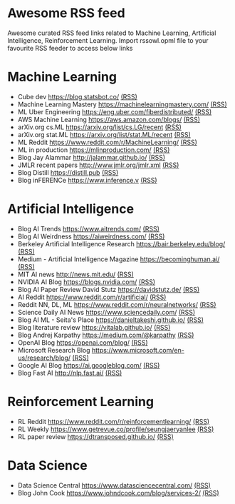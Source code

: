 # Awesome RSS feed
Awesome curated RSS feed links related to Machine Learning, Artificial Intelligence, Reinforcement Learning. Import rssowl.opml file to your favourite RSS feeder to access below links

# Machine Learning
* Cube dev https://blog.statsbot.co/ [(RSS)](https://blog.statsbot.co/feed)
* Machine Learning Mastery https://machinelearningmastery.com/ [(RSS)](http://machinelearningmastery.com/blog/feed)
* ML Uber Engineering https://eng.uber.com/fiberdistributed/ [(RSS)](https://eng.uber.com/tag/machine-learning/feed)
* AWS Machine Learning https://aws.amazon.com/blogs/ [(RSS)](https://aws.amazon.com/blogs/machine-learning/feed)
* arXiv.org cs.ML https://arxiv.org/list/cs.LG/recent [(RSS)](http://arxiv.org/rss/cs.LG)
* arXiv.org stat.ML https://arxiv.org/list/stat.ML/recent [(RSS)](http://arxiv.org/rss/stat.ML)
* ML Reddit https://www.reddit.com/r/MachineLearning/ [(RSS)](https://www.reddit.com/r/MachineLearning/.rss)
* ML in production https://mlinproduction.com/ [(RSS)](https://mlinproduction.com/feed)
* Blog Jay Alammar http://jalammar.github.io/ [(RSS)](https://jalammar.github.io/feed.xml)
* JMLR recent papers http://www.jmlr.org/jmlr.xml [(RSS)](http://proceedings.mlr.press//feed.xml)
* Blog Distill https://distill.pub [(RSS)](https://distill.pub/rss.xml)
* Blog inFERENCe https://www.inference.v [(RSS)](https://www.inference.vc/rss)

# Artificial Intelligence
* Blog AI Trends https://www.aitrends.com/ [(RSS)](https://www.aitrends.com/feed)
* Blog AI Weirdness https://aiweirdness.com/ [(RSS)](https://aiweirdness.com/rss)
* Berkeley Artificial Intelligence Research https://bair.berkeley.edu/blog/ [(RSS)](https://bair.berkeley.edu/blog/feed.xml)
* Medium - Artificial Intelligence Magazine https://becominghuman.ai/ [(RSS)](https://becominghuman.ai/feed)
* MIT AI news http://news.mit.edu/ [(RSS)](http://news.mit.edu/rss/topic/artificial-intelligence2)
* NVIDIA AI Blog https://blogs.nvidia.com/ [(RSS)](http://feeds.feedburner.com/nvidiablog)
* Blog AI Paper Review David Stutz https://davidstutz.de/ [(RSS)](http://davidstutz.de/feed)
* AI Reddit https://www.reddit.com/r/artificial/ [(RSS)](https://www.reddit.com/r/artificial/.rss)
* Reddit NN, DL, ML https://www.reddit.com/r/neuralnetworks/ [(RSS)](https://www.reddit.com/r/neuralnetworks/.rss?format=xml)
* Science Daily AI News https://www.sciencedaily.com/ [(RSS)](https://www.sciencedaily.com/rss/computers_math/artificial_intelligence.xml)
* Blog AI ML - Seita's Place https://danieltakeshi.github.io/ [(RSS)](https://danieltakeshi.github.io/feed.xml)
* Blog literature review https://vitalab.github.io/ [(RSS)](https://vitalab.github.io/feed.xml)
* Blog Andrej Karpathy https://medium.com/@karpathy [(RSS)](https://medium.com/feed/@karpathy)
* OpenAI Blog https://openai.com/blog/ [(RSS)](https://openai.com/blog/rss)
* Microsoft Research Blog https://www.microsoft.com/en-us/research/blog/ [(RSS)](https://www.microsoft.com/en-us/research/feed)
* Google AI Blog https://ai.googleblog.com/ [(RSS)](http://feeds.feedburner.com/blogspot/gJZg)
* Blog Fast AI http://nlp.fast.ai/ [(RSS)](https://www.fast.ai/atom.xml)

# Reinforcement Learning
* RL Reddit https://www.reddit.com/r/reinforcementlearning/ [(RSS)](https://www.reddit.com/r/reinforcementlearning/.rss?format=xml)
* RL Weekly https://www.getrevue.co/profile/seungjaeryanlee [(RSS)](https://www.getrevue.co/profile/seungjaeryanlee?format=rss)
* RL paper review https://dtransposed.github.io/ [(RSS)](https://dtransposed.github.io/feed.xml)

# Data Science
* Data Science Central https://www.datasciencecentral.com/ [(RSS)](http://feeds.feedburner.com/FeaturedBlogPosts-DataScienceCentral?format=xml)
* Blog John Cook https://www.johndcook.com/blog/services-2/ [(RSS)](https://www.johndcook.com/blog/feed)
